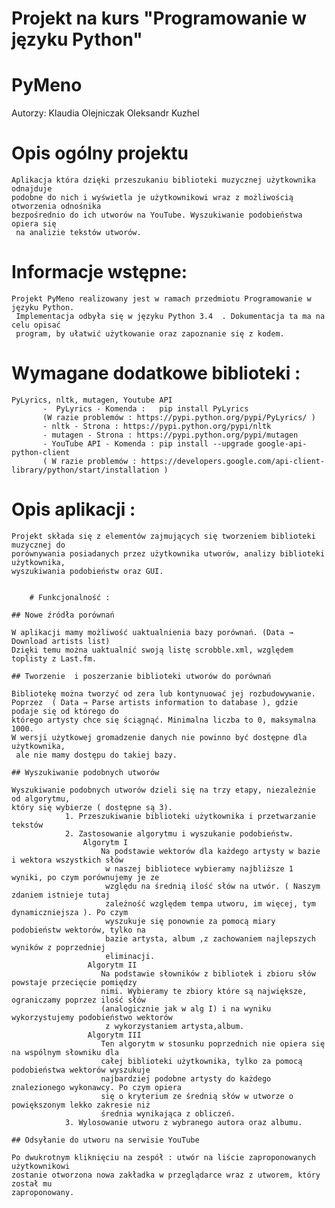 # Projekt na kurs "Programowanie w języku Python"

# PyMeno


Autorzy:
Klaudia Olejniczak
Oleksandr Kuzhel





# Opis ogólny projektu

	Aplikacja która dzięki przeszukaniu biblioteki muzycznej użytkownika odnajduje 
	podobne do nich i wyświetla je użytkownikowi wraz z możliwością otworzenia odnośnika 
	bezpośrednio do ich utworów na YouTube. Wyszukiwanie podobieństwa opiera się
	 na analizie tekstów utworów.

# Informacje wstępne:

	Projekt PyMeno realizowany jest w ramach przedmiotu Programowanie w języku Python.
	 Implementacja odbyła się w języku Python 3.4  . Dokumentacja ta ma na celu opisać 
	 program, by ułatwić użytkowanie oraz zapoznanie się z kodem.


# Wymagane dodatkowe biblioteki :

	PyLyrics, nltk, mutagen, Youtube API
	       -  PyLyrics - Komenda :   pip install PyLyrics 
	       (W razie problemów : https://pypi.python.org/pypi/PyLyrics/ )
	       - nltk - Strona : https://pypi.python.org/pypi/nltk 
	       - mutagen - Strona : https://pypi.python.org/pypi/mutagen 
	       - YouTube API - Komenda : pip install --upgrade google-api-python-client 
	       ( W razie problemów : https://developers.google.com/api-client-library/python/start/installation )
	       

# Opis aplikacji :

	Projekt składa się z elementów zajmujących się tworzeniem biblioteki muzycznej do 
	porównywania posiadanych przez użytkownika utworów, analizy biblioteki użytkownika, 
	wyszukiwania podobieństw oraz GUI.  


        # Funkcjonalność :

	## Nowe źródła porównań
	
	W aplikacji mamy możliwość uaktualnienia bazy porównań. (Data → Download artists list)  
	Dzięki temu można uaktualnić swoją listę scrobble.xml, względem toplisty z Last.fm. 

	## Tworzenie  i poszerzanie biblioteki utworów do porównań

	Bibliotekę można tworzyć od zera lub kontynuować jej rozbudowywanie. 
	Poprzez  ( Data → Parse artists information to database ), gdzie podaje się od którego do 
	którego artysty chce się ściągnąć. Minimalna liczba to 0, maksymalna 1000. 
	W wersji użytkowej gromadzenie danych nie powinno być dostępne dla użytkownika,
	 ale nie mamy dostępu do takiej bazy.

	## Wyszukiwanie podobnych utworów

	Wyszukiwanie podobnych utworów dzieli się na trzy etapy, niezależnie od algorytmu, 
	który się wybierze ( dostępne są 3). 
                1. Przeszukiwanie biblioteki użytkownika i przetwarzanie tekstów
                2. Zastosowanie algorytmu i wyszukanie podobieństw.
                    Algorytm I
                    	Na podstawie wektorów dla każdego artysty w bazie i wektora wszystkich słów
                    	 w naszej bibliotece wybieramy najbliższe 1 wyniki, po czym porównujemy je ze 
                    	 względu na średnią ilość słów na utwór. ( Naszym zdaniem istnieje tutaj 
                    	 zależność względem tempa utworu, im więcej, tym dynamiczniejsza ). Po czym 
                    	 wyszukuje się ponownie za pomocą miary podobieństw wektorów, tylko na 
                    	 bazie artysta, album ,z zachowaniem najlepszych wyników z poprzedniej 
                    	 eliminacji.
                     Algorytm II
                    	Na podstawie słowników z bibliotek i zbioru słów powstaje przecięcie pomiędzy 
                    	nimi. Wybieramy te zbiory które są największe, ograniczamy poprzez ilość słów 
                    	(analogicznie jak w alg I) i na wyniku wykorzystujemy podobieństwo wektorów
                    	 z wykorzystaniem artysta,album. 
                     Algorytm III
                    	Ten algorytm w stosunku poprzednich nie opiera się na wspólnym słowniku dla 
                    	całej biblioteki użytkownika, tylko za pomocą podobieństwa wektorów wyszukuje 
                    	najbardziej podobne artysty do każdego znalezionego wykonawcy. Po czym opiera 
                    	się o kryterium ze średnią słów w utworze o powiększonym lekko zakresie niż 
                    	średnia wynikająca z obliczeń.
                3. Wylosowanie utworu z wybranego autora oraz albumu.

	## Odsyłanie do utworu na serwisie YouTube

	Po dwukrotnym kliknięciu na zespół : utwór na liście zaproponowanych użytkownikowi 
	zostanie otworzona nowa zakładka w przeglądarce wraz z utworem, który został mu 
	zaproponowany.